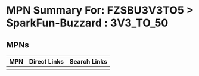 



# MPN Summary For: FZSBU3V3TO5 > SparkFun-Buzzard : 3V3_TO_50

## MPNs
  

|MPN|Direct Links|Search Links|
| :--- | :--- | :--- |
||||
